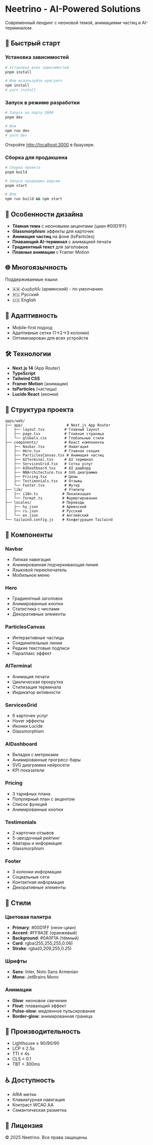 # Neetrino - AI-Powered Solutions

Современный лендинг с неоновой темой, анимациями частиц и AI-терминалом.

## 🚀 Быстрый старт

### Установка зависимостей

```bash
# Установка всех зависимостей
pnpm install

# Или используйте npm/yarn
npm install
# yarn install
```

### Запуск в режиме разработки

```bash
# Запуск на порту 3000
pnpm dev

# Или
npm run dev
# yarn dev
```

Откройте [http://localhost:3000](http://localhost:3000) в браузере.

### Сборка для продакшена

```bash
# Сборка проекта
pnpm build

# Запуск продакшен версии
pnpm start

# Или
npm run build && npm start
```

## 🎨 Особенности дизайна

- **Тёмная тема** с неоновыми акцентами (циан #00D1FF)
- **Glassmorphism** эффекты для карточек
- **Анимация частиц** на фоне (tsParticles)
- **Плавающий AI-терминал** с анимацией печати
- **Градиентный текст** для заголовков
- **Плавные анимации** с Framer Motion

## 🌐 Многоязычность

Поддерживаемые языки:
- 🇦🇲 Հայերեն (армянский) - по умолчанию
- 🇷🇺 Русский
- 🇺🇸 English

## 📱 Адаптивность

- Mobile-first подход
- Адаптивные сетки (1→2→3 колонки)
- Оптимизирован для всех устройств

## 🛠 Технологии

- **Next.js 14** (App Router)
- **TypeScript**
- **Tailwind CSS**
- **Framer Motion** (анимации)
- **tsParticles** (частицы)
- **Lucide React** (иконки)

## 📁 Структура проекта

```
apps/web/
├── app/                    # Next.js App Router
│   ├── layout.tsx         # Главный layout
│   ├── page.tsx           # Главная страница
│   └── globals.css        # Глобальные стили
├── components/            # React компоненты
│   ├── Navbar.tsx         # Навигация
│   ├── Hero.tsx           # Главная секция
│   ├── ParticlesCanvas.tsx # Анимация частиц
│   ├── AITerminal.tsx     # AI терминал
│   ├── ServicesGrid.tsx   # Сетка услуг
│   ├── AIDashboard.tsx    # AI дашборд
│   ├── NNArchitecture.tsx # SVG диаграмма
│   ├── Pricing.tsx        # Цены
│   ├── Testimonials.tsx   # Отзывы
│   └── Footer.tsx         # Футер
├── lib/                   # Утилиты
│   ├── i18n.ts           # Локализация
│   └── format.ts         # Форматирование
├── locales/              # Переводы
│   ├── hy.json           # Армянский
│   ├── ru.json           # Русский
│   └── en.json           # Английский
└── tailwind.config.js    # Конфигурация Tailwind
```

## 🎯 Компоненты

### Navbar
- Липкая навигация
- Анимированная подчеркивающая линия
- Языковой переключатель
- Мобильное меню

### Hero
- Градиентный заголовок
- Анимированные кнопки
- Статистика с числами
- Декоративные элементы

### ParticlesCanvas
- Интерактивные частицы
- Соединительные линии
- Редкие текстовые подписи
- Параллакс эффект

### AITerminal
- Анимация печати
- Циклическая прокрутка
- Стилизация терминала
- Индикатор активности

### ServicesGrid
- 6 карточек услуг
- Hover эффекты
- Иконки Lucide
- Glassmorphism

### AIDashboard
- Вкладки с метриками
- Анимированные прогресс-бары
- SVG диаграмма нейросети
- KPI показатели

### Pricing
- 3 тарифных плана
- Популярный план с акцентом
- Список функций
- Анимированные кнопки

### Testimonials
- 2 карточки отзывов
- 5-звездочный рейтинг
- Аватары и информация
- Glassmorphism

### Footer
- 3 колонки информации
- Социальные сети
- Контактная информация
- Декоративные элементы

## 🎨 Стили

### Цветовая палитра
- **Primary**: #00D1FF (неон-циан)
- **Accent**: #FF9A3E (оранжевый)
- **Background**: #0A0F1A (тёмный)
- **Card**: rgba(255,255,255,0.06)
- **Stroke**: rgba(0,209,255,0.25)

### Шрифты
- **Sans**: Inter, Noto Sans Armenian
- **Mono**: JetBrains Mono

### Анимации
- **Glow**: неоновое свечение
- **Float**: плавающий эффект
- **Pulse-slow**: медленное пульсирование
- **Border-glow**: анимированная граница

## 🚀 Производительность

- Lighthouse ≥ 90/90/90
- LCP ≤ 2.5s
- TTI ≤ 4s
- CLS < 0.1
- TBT < 300ms

## ♿ Доступность

- ARIA метки
- Клавиатурная навигация
- Контраст WCAG AA
- Семантическая разметка

## 📝 Лицензия

© 2025 Neetrino. Все права защищены.
